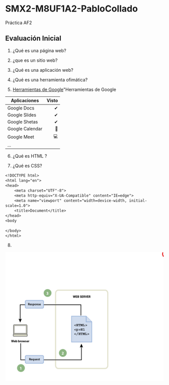 # SMX2-M8UF1A2-PabloCollado
Práctica AF2

## Evaluación Inicial

1. ¿Qué es una página web?

2. ¿que es un sitio web?

3. ¿Qué es una aplicación web?

4. ¿Qué es una herramienta ofimática?

5. [Herramientas de Google](https://www.google.com/intl/es-419/chrome/browser-tools/)"Herramientas de Google

|Aplicaciones |Visto |
|----------|----------:|
|Google Docs |✔|
|Google Slides|✔|
|Google Shetas|✔|
|Google Calendar|📅|
|Google Meet|💻|
|... | |...|

6. ¿Qué es HTML ?


7. ¿Qué es CSS?

````
<!DOCTYPE html>
<html lang="en">
<head>
    <meta charset="UTF"-8">
    <meta http-equiv="X-UA-Compatible" content="IE=edge">
    <meta name="viewport" content="width=device-width, initial-scale=1.0">
    <title>Document</title>
</head>
<body

</body>
</html>
````



8. 

![U+200E](https://github.com/Pablocollado1/SMX2-M8UF1A2-PabloCollado/blob/main/Captura%20de%20pantalla%202023-09-29%20160640.png "IMAGEN")
